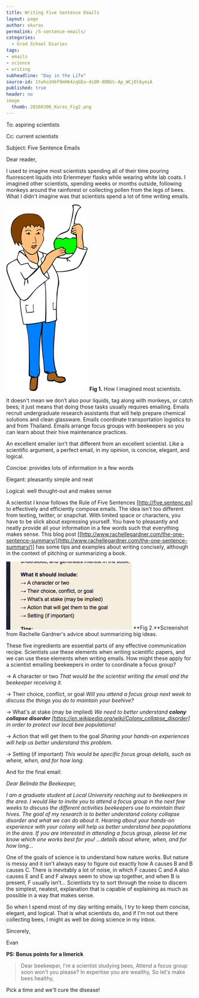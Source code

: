 ```yaml
---
title: Writing Five Sentence Emails
layout: page
author: ekuras
permalink: /5-sentence-emails/
categories:
  - Grad School Diaries
tags:
- emails
- science
- writing
subheadline: "Day in the Life"
source-id: 1twhoJHbf9mHK4zqGEo-dsOR-8DBUi-Ap_WCjOl6ymiA
published: true
header: no
image
  thumb: 20160306_Kuras_Fig2.png
---
```

To: aspiring scientists

Cc: current scientists

Subject: Five Sentence Emails

Dear reader,

I used to imagine most scientists spending all of their time pouring fluorescent liquids into Erlenmeyer flasks while wearing white lab coats. I imagined other scientists, spending weeks or months outside, following monkeys around the rainforest or collecting pollen from the legs of bees. What I didn't imagine was that scientists spend a lot of time writing emails.

![Fig 1](/images/20160306_Kuras_Fig1.png)
**Fig 1.** How I imagined most scientists.

It doesn't mean we don’t also pour liquids, tag along with monkeys, or catch bees; it just means that doing those tasks usually requires emailing. Emails recruit undergraduate research assistants that will help prepare chemical solutions and clean glassware. Emails coordinate transportation logistics to and from Thailand. Emails arrange focus groups with beekeepers so you can learn about their hive maintenance practices.

An excellent emailer isn't that different from an excellent scientist. Like a scientific argument, a perfect email, in my opinion, is concise, elegant, and logical.

Concise: provides lots of information in a few words

Elegant: pleasantly simple and neat

Logical: well thought-out and makes sense

A scientist I know follows the Rule of Five Sentences [http://five.sentenc.es] to effectively and efficiently compose emails. The idea isn't too different from texting, twitter, or snapchat. With limited space or characters, you have to be slick about expressing yourself. You have to pleasantly and neatly provide all your information in a few words such that everything makes sense. This blog post [[http://www.rachellegardner.com/the-one-sentence-summary/](http://www.rachellegardner.com/the-one-sentence-summary/)] has some tips and examples about writing concisely, although in the context of pitching or summarizing a book. 

![Fig 2](/images/20160306_Kuras_Fig2.png)
**Fig 2.**Screenshot from Rachelle Gardner's advice about summarizing big ideas.

These five ingredients are essential parts of any effective communication recipe. Scientists use these elements when writing scientific papers, and we can use these elements when writing emails. How might these apply for a scientist emailing beekeepers in order to coordinate a focus group?

→ A character or two
*That would be the scientist writing the email and the beekeeper receiving it.*

→ Their choice, conflict, or goal
*Will you attend a focus group next week to discuss the things you do to maintain your beehive?*

→ What's at stake (may be implied)
*We need to better understand **colony collapse disorder** *[https://en.wikipedia.org/wiki/Colony_collapse_disorder]* in order to protect our local bee populations!*

→ Action that will get them to the goal
*Sharing your hands-on experiences will help us better understand this problem.*

→ Setting (if important)
*This would be specific focus group details, such as where, when, and for how long.*

And for the final email:

*Dear Belinda the Beekeeper,*

*I am a graduate student at Local University reaching out to beekeepers in the area. I would like to invite you to attend a focus group in the next few weeks to discuss the different activities beekeepers use to maintain their hives. The goal of my research is to better understand colony collapse disorder and what we can do about it. Hearing about your hands-on experience with your colony will help us better understand bee populations in the area. If you are interested in attending a focus group, please let me know which one works best for you! …details about where, when, and for how long…*

One of the goals of science is to understand how nature works. But nature is messy and it isn't always easy to figure out exactly how A causes B and B causes C. There is inevitably a lot of noise, in which F causes C and A also causes E and E and F always seem to show up together, and when B is present, F usually isn’t… Scientists try to sort through the noise to discern the simplest, neatest, explanation that is capable of explaining as much as possible in a way that makes sense.

So when I spend most of my day writing emails, I try to keep them concise, elegant, and logical. That is what scientists do, and if I'm not out there collecting bees, I might as well be doing science in my inbox. 

Sincerely,

Evan

**PS: Bonus points for a limerick**

>Dear beekeeper,
>I'm a scientist studying bees,
>Attend a focus group soon won't you please?
>In expertise you are wealthy,
>So let's make bees healthy,

Pick a time and we'll cure the disease!

